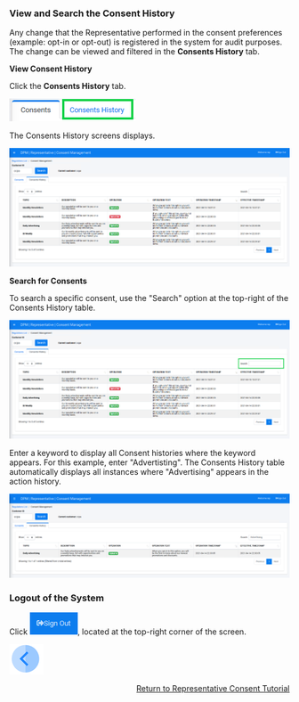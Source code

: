 ### View and Search the Consent History

Any change that the Representative performed in the consent preferences (example: opt-in or opt-out) is registered in the system for audit purposes. The change can be viewed and filtered in the **Consents History** tab.

**View Consent History**

Click the **Consents History** tab. 

![image](../images/08_Consent_Cust_Rep_Tabs.png)                                

The Consents History screens displays.

![image](../images/08_01_Consent_History.png)

**Search for Consents**

To search a specific consent, use the "Search" option at the top-right of the Consents History table.

![image](../images/08_02_Consent_History.png)

Enter a keyword to display all Consent histories where the keyword appears. For this example, enter "Advertisting". The Consents History table automatically displays all instances where "Advertising" appears in the action history.

![image](../images/08_03_Consent_History.png)


### Logout of the System

Click ![image](../images/08_ICON_SignOut.png), located at the top-right corner of the screen.

[![Previous](../images/Previous.png)]( 07_04_Representative_OptIn_or_OptOut.md)[<p align="right"> Return to Representative Consent Tutorial</p>](07_01_Representative_Consent_Tutorial.md)
